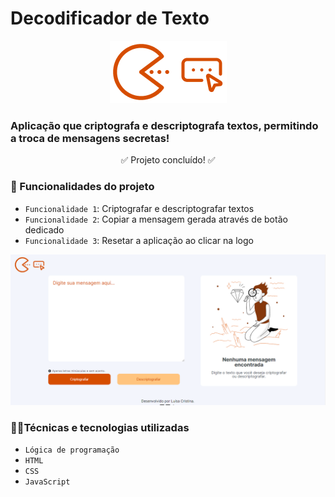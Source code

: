 # Decodificador de Texto         

<p align="center">
<img src="/imgs/logo.png/" alt="Logo da aplicação">
</p>

### Aplicação que criptografa e descriptografa textos, permitindo a troca de mensagens secretas!

<p align="center">
✅ Projeto concluído! ✅
</p>

### :hammer: Funcionalidades do projeto
- `Funcionalidade 1`: Criptografar e descriptografar textos
- `Funcionalidade 2`: Copiar a mensagem gerada através de botão dedicado
- `Funcionalidade 3`: Resetar a aplicação ao clicar na logo

<p align="center">
<img src="/imgs/decodificador.png/" alt="Imagem da aplicação">
</p>

<!-- ## 📁 Acesso ao projeto: (link hospedado) -->

### 👩‍💻Técnicas e tecnologias utilizadas
- `Lógica de programação`
- `HTML`
- `CSS`
- `JavaScript`






<!-- #### 🤫  As "chaves" de criptografia utilizadas:
- `A letra "e"` é convertida para "enter"
- `A letra "i"` é convertida para "imes"
- `A letra "a"` é convertida para "ai"
- `A letra "o"` é convertida para "ober"
- `A letra "u"` é convertida para "ufat" -->


<!-- Aplicação que criptografa e descriptografa textos, permitindo a troca de mensagens secretas!

Traduz apenas para mensagens em letras minúsculas e permite copiar a mensagem gerada através de botão específico.

Vamos descobrir o segredo?
Experimente e descubra qual é a mensagem secreta: ""enterssenter é ober menterufat primesmenterimesrober dentersaifimesober cobernclufatídober denter mufatimestobers. oberbrimesgaidai poberr cobernfenterrimesr mimesnhai aiplimescaiçãober!" -->